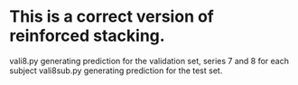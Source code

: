 # This is a correct version of reinforced stacking.
vali8.py generating prediction for the validation set, series 7 and 8 for each subject
vali8sub.py generating prediction for the test set.

